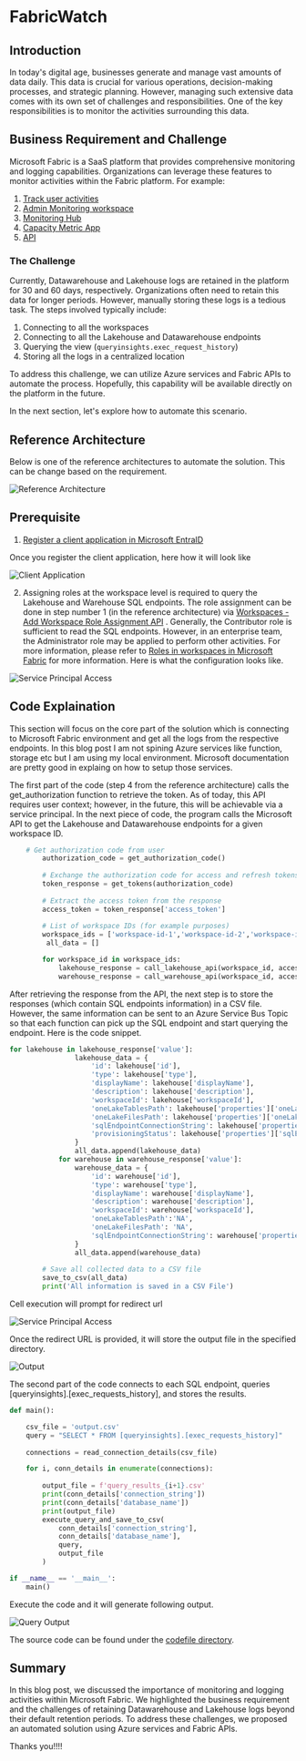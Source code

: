# FabricWatch

## Introduction 
In today's digital age, businesses generate and manage vast amounts of data daily. This data is crucial for various operations, decision-making processes, and strategic planning. However, managing such extensive data comes with its own set of challenges and responsibilities. One of the key responsibilities is to monitor the activities surrounding this data. 

## Business Requirement and Challenge

Microsoft Fabric is a SaaS platform that provides comprehensive monitoring and logging capabilities. Organizations can leverage these features to monitor activities within the Fabric platform. For example:

1. [Track user activities](https://learn.microsoft.com/en-us/fabric/admin/track-user-activities)
2. [Admin Monitoring workspace](https://learn.microsoft.com/en-us/fabric/admin/monitoring-workspace)
3. [Monitoring Hub](https://learn.microsoft.com/en-us/fabric/admin/monitoring-hub)
4. [Capacity Metric App](https://learn.microsoft.com/en-us/fabric/enterprise/metrics-app)
5. [API](https://learn.microsoft.com/en-us/rest/api/fabric/articles/)

### The Challenge

Currently, Datawarehouse and Lakehouse logs are retained in the platform for 30 and 60 days, respectively. Organizations often need to retain this data for longer periods. However, manually storing these logs is a tedious task. The steps involved typically include:

1. Connecting to all the workspaces
2. Connecting to all the Lakehouse and Datawarehouse endpoints
3. Querying the view (`queryinsights.exec_request_history`)
4. Storing all the logs in a centralized location

To address this challenge, we can utilize Azure services and Fabric APIs to automate the process. Hopefully, this capability will be available directly on the platform in the future. 

In the next section, let's explore how to automate this scenario.

## Reference Architecture 

Below is one of the reference architectures to automate the solution. This can be change based on the requirement. 

![Reference Architecture](./images/Ref_Arch.png)


## Prerequisite 
1. [Register a client application in Microsoft EntraID](https://learn.microsoft.com/en-us/azure/healthcare-apis/register-application)

Once you register the client application, here how it will look like 

![Client Application](./images/clientapplication.png)

2. Assigning roles at the workspace level is required to query the Lakehouse and Warehouse SQL endpoints. The role assignment can be done in step number 1 (in the reference architecture) via [Workspaces - Add Workspace Role Assignment API](https://learn.microsoft.com/en-us/rest/api/fabric/core/workspaces/add-workspace-role-assignment?tabs=HTTP) . Generally, the Contributor role is sufficient to read the SQL endpoints. However, in an enterprise team, the Administrator role may be applied to perform other activities. For more information, please refer to [Roles in workspaces in Microsoft Fabric](https://learn.microsoft.com/en-us/fabric/get-started/roles-workspaces) for more information. Here is what the configuration looks like.

![Service Principal Access](./images/fabricapaccess.png)

## Code Explaination 

This section will focus on the core part of the solution which is connecting to Microsoft Fabric environment and get all the logs from the respective endpoints. In this blog post I am not spining Azure services like function, storage etc but I am using my local environment. Microsoft documentation are pretty good in explaing on how to setup those services.  

The first part of the code (step 4 from the reference architecture) calls the get_authorization function to retrieve the token. As of today, this API requires user context; however, in the future, this will be achievable via a service principal. In the next piece of code, the program calls the Microsoft API to get the Lakehouse and Datawarehouse endpoints for a given workspace ID.

```python 
    # Get authorization code from user
        authorization_code = get_authorization_code()
        
        # Exchange the authorization code for access and refresh tokens
        token_response = get_tokens(authorization_code)
        
        # Extract the access token from the response
        access_token = token_response['access_token']
        
        # List of workspace IDs (for example purposes)
        workspace_ids = ['workspace-id-1','workspace-id-2','workspace-id-3']
         all_data = []

        for workspace_id in workspace_ids:
            lakehouse_response = call_lakehouse_api(workspace_id, access_token)
            warehouse_response = call_warehouse_api(workspace_id, access_token)
```

After retrieving the response from the API, the next step is to store the responses (which contain SQL endpoints information) in a CSV file. However, the same information can be sent to an Azure Service Bus Topic so that each function can pick up the SQL endpoint and start querying the endpoint. Here is the code snippet.

```python
for lakehouse in lakehouse_response['value']:
                lakehouse_data = {
                    'id': lakehouse['id'],
                    'type': lakehouse['type'],
                    'displayName': lakehouse['displayName'],
                    'description': lakehouse['description'],
                    'workspaceId': lakehouse['workspaceId'],
                    'oneLakeTablesPath': lakehouse['properties']['oneLakeTablesPath'],
                    'oneLakeFilesPath': lakehouse['properties']['oneLakeFilesPath'],
                    'sqlEndpointConnectionString': lakehouse['properties']['sqlEndpointProperties']['connectionString'],
                    'provisioningStatus': lakehouse['properties']['sqlEndpointProperties']['provisioningStatus']
                }
                all_data.append(lakehouse_data)
            for warehouse in warehouse_response['value']:
                warehouse_data = {
                    'id': warehouse['id'],
                    'type': warehouse['type'],
                    'displayName': warehouse['displayName'],
                    'description': warehouse['description'],
                    'workspaceId': warehouse['workspaceId'],
                    'oneLakeTablesPath':'NA',
                    'oneLakeFilesPath': 'NA',
                    'sqlEndpointConnectionString': warehouse['properties']['connectionInfo']
                }
                all_data.append(warehouse_data)
        
        # Save all collected data to a CSV file
        save_to_csv(all_data)
        print('All information is saved in a CSV File')

```
Cell execution will prompt for redirect url

![Service Principal Access](./images/requestaccesscode.png)

Once the redirect URL is provided, it will store the output file in the specified directory.

![Output](./images/output.png)

The second part of the code connects to each SQL endpoint, queries [queryinsights].[exec_requests_history], and stores the results.

```python 
def main():

    csv_file = 'output.csv'
    query = "SELECT * FROM [queryinsights].[exec_requests_history]"
    
    connections = read_connection_details(csv_file)

    for i, conn_details in enumerate(connections):
        
        output_file = f'query_results_{i+1}.csv'
        print(conn_details['connection_string'])
        print(conn_details['database_name'])
        print(output_file)
        execute_query_and_save_to_csv(
            conn_details['connection_string'],
            conn_details['database_name'],
            query,
            output_file
        )

if __name__ == '__main__':
    main()

```
Execute the code and it will generate following output. 

![Query Output](./images/queryoutput.png)


The source code can be found under the [codefile directory](./codefile/FabricWatch.ipynb). 

## Summary 

In this blog post, we discussed the importance of monitoring and logging activities within Microsoft Fabric. We highlighted the business requirement and the challenges of retaining Datawarehouse and Lakehouse logs beyond their default retention periods. To address these challenges, we proposed an automated solution using Azure services and Fabric APIs.

Thanks you!!!! 